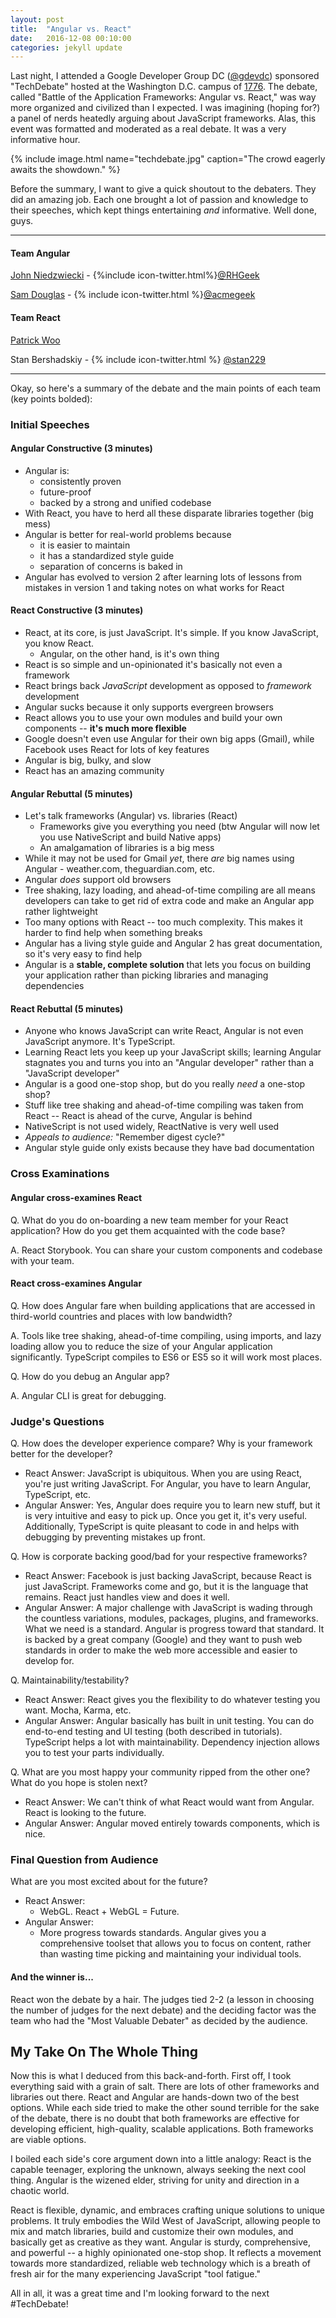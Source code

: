```yaml
---
layout: post
title:  "Angular vs. React"
date:   2016-12-08 00:10:00
categories: jekyll update
---
```

Last night, I attended a Google Developer Group DC ([@gdevdc](https://twitter.com/gdevdc)) sponsored "TechDebate" hosted at the Washington D.C. campus of [1776](http://www.1776.vc/).
The debate, called "Battle of the Application Frameworks: Angular vs. React," was way more organized and civilized than I expected. I was imagining (hoping for?) a panel of nerds heatedly arguing about JavaScript frameworks. Alas, this event was formatted and moderated as a real debate. It was a very informative hour.

{% include image.html name="techdebate.jpg" caption="The crowd eagerly awaits the showdown." %}

Before the summary, I want to give a quick shoutout to the debaters. They did an amazing job. Each one brought a lot of passion and knowledge to their speeches, which kept things entertaining *and* informative. Well done, guys.

---
#### Team Angular
[John Niedzwiecki](https://www.linkedin.com/in/johnniedzwiecki2) - {%include icon-twitter.html%}[@RHGeek](https://twitter.com/RHGeek)

[Sam Douglas](https://www.linkedin.com/in/samdouglas) - {% include icon-twitter.html %}[@acmegeek](https://twitter.com/acmegeek)

#### Team React
[Patrick Woo](https://www.linkedin.com/in/patrickwoo)

Stan Bershadskiy - {% include icon-twitter.html %} [@stan229](https://twitter.com/stan229)

---

Okay, so here's a summary of the debate and the main points of each team (key points bolded):

### Initial Speeches

#### Angular Constructive (3 minutes)
* Angular is:
  * consistently proven
  * future-proof
  * backed by a strong and unified codebase
* With React, you have to herd all these disparate libraries together (big mess)
* Angular is better for real-world problems because
  * it is easier to maintain
  * it has a standardized style guide
  * separation of concerns is baked in
* Angular has evolved to version 2 after learning lots of lessons from mistakes in version 1 and taking notes on what works for React

#### React Constructive (3 minutes)
* React, at its core, is just JavaScript. It's simple. If you know JavaScript, you know React.
  * Angular, on the other hand, is it's own thing
* React is so simple and un-opinionated it's basically not even a framework
* React brings back *JavaScript* development as opposed to *framework* development
* Angular sucks because it only supports evergreen browsers
* React allows you to use your own modules and build your own components -- **it's much more flexible**
* Google doesn't even use Angular for their own big apps (Gmail), while Facebook uses React for lots of key features
* Angular is big, bulky, and slow
* React has an amazing community

#### Angular Rebuttal (5 minutes)
* Let's talk frameworks (Angular) vs. libraries (React)
  * Frameworks give you everything you need (btw Angular will now let you use NativeScript and build Native apps)
  * An amalgamation of libraries is a big mess
* While it may not be used for Gmail *yet*, there *are* big names using Angular - weather.com, theguardian.com, etc.
* Angular *does* support old browsers
* Tree shaking, lazy loading, and ahead-of-time compiling are all means developers can take to get rid of extra code and make an Angular app rather lightweight
* Too many options with React -- too much complexity. This makes it harder to find help when something breaks
* Angular has a living style guide and Angular 2 has great documentation, so it's very easy to find help
* Angular is a **stable, complete solution** that lets you focus on building your application rather than picking libraries and managing dependencies

#### React Rebuttal (5 minutes)
* Anyone who knows JavaScript can write React, Angular is not even JavaScript anymore. It's TypeScript.
* Learning React lets you keep up your JavaScript skills; learning Angular stagnates you and turns you into an "Angular developer" rather than a "JavaScript developer"
* Angular is a good one-stop shop, but do you really *need* a one-stop shop?
* Stuff like tree shaking and ahead-of-time compiling was taken from React -- React is ahead of the curve, Angular is behind
* NativeScript is not used widely, ReactNative is very well used
* *Appeals to audience:* "Remember digest cycle?"
* Angular style guide only exists because they have bad documentation

### Cross Examinations

#### Angular cross-examines React
Q. What do you do on-boarding a new team member for your React application? How do you get them acquainted with the code base?

A. React Storybook. You can share your custom components and codebase with your team.

#### React cross-examines Angular
Q. How does Angular fare when building applications that are accessed in third-world countries and places with low bandwidth?

A. Tools like tree shaking, ahead-of-time compiling, using imports, and lazy loading allow you to reduce the size of your Angular application significantly. TypeScript compiles to ES6 or ES5 so it will work most places.

Q. How do you debug an Angular app?

A. Angular CLI is great for debugging.

### Judge's Questions
Q. How does the developer experience compare? Why is your framework better for the developer?

* React Answer: JavaScript is ubiquitous. When you are using React, you're just writing JavaScript. For Angular, you have to learn Angular, TypeScript, etc.
* Angular Answer: Yes, Angular does require you to learn new stuff, but it is very intuitive and easy to pick up. Once you get it, it's very useful. Additionally, TypeScript is quite pleasant to code in and helps with debugging by preventing mistakes up front.

Q. How is corporate backing good/bad for your respective frameworks?

* React Answer: Facebook is just backing JavaScript, because React is just JavaScript. Frameworks come and go, but it is the language that remains. React just handles view and does it well.
* Angular Answer: A major challenge with JavaScript is wading through the countless variations, modules, packages, plugins, and frameworks. What we need is a standard. Angular is progress toward that standard. It is backed by a great company (Google) and they want to push web standards in order to make the web more accessible and easier to develop for.

Q. Maintainability/testability?

* React Answer: React gives you the flexibility to do whatever testing you want. Mocha, Karma, etc.
* Angular Answer: Angular basically has built in unit testing. You can do end-to-end testing and UI testing (both described in tutorials). TypeScript helps a lot with maintainability. Dependency injection allows you to test your parts individually.

Q. What are you most happy your community ripped from the other one? What do you hope is stolen next?

* React Answer: We can't think of what React would want from Angular. React is looking to the future.
* Angular Answer: Angular moved entirely towards components, which is nice.

### Final Question from Audience
What are you most excited about for the future?
* React Answer:
  * WebGL. React + WebGL = Future.
* Angular Answer:
  * More progress towards standards. Angular gives you a comprehensive toolset that allows you to focus on content, rather than wasting time picking and maintaining your individual tools.

#### And the winner is...
React won the debate by a hair. The judges tied 2-2 (a lesson in choosing the number of judges for the next debate) and the deciding factor was the team who had the "Most Valuable Debater" as decided by the audience.

## My Take On The Whole Thing
Now this is what I deduced from this back-and-forth. First off, I took everything said with a grain of salt. There are lots of other frameworks and libraries out there. React and Angular are hands-down two of the best options. While each side tried to make the other sound terrible for the sake of the debate, there is no doubt that both frameworks are effective for developing efficient, high-quality, scalable applications. Both frameworks are viable options.

I boiled each side's core argument down into a little analogy: React is the capable teenager, exploring the unknown, always seeking the next cool thing. Angular is the wizened elder, striving for unity and direction in a chaotic world.

React is flexible, dynamic, and embraces crafting unique solutions to unique problems. It truly embodies the Wild West of JavaScript, allowing people to mix and match libraries, build and customize their own modules, and basically get as creative as they want. Angular is sturdy, comprehensive, and powerful -- a highly opinionated one-stop shop. It reflects a movement towards more standardized, reliable web technology which is a breath of fresh air for the many experiencing JavaScript "tool fatigue."

All in all, it was a great time and I'm looking forward to the next #TechDebate!
